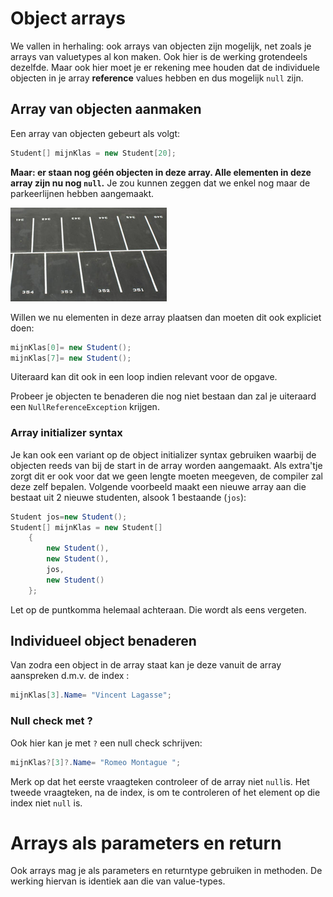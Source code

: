 # Object arrays

We vallen in herhaling: ook arrays van objecten zijn mogelijk, net zoals je arrays van valuetypes al kon maken. Ook hier is de werking grotendeels dezelfde. Maar ook hier moet je er rekening mee houden dat de individuele objecten in je array **reference** values hebben en dus mogelijk ``null`` zijn.

## Array van objecten aanmaken

Een array van objecten gebeurt als volgt:

```java
Student[] mijnKlas = new Student[20];
```

**Maar: er staan nog géén objecten in deze array. Alle elementen in deze array zijn nu nog ``null``.**
Je zou kunnen zeggen dat we enkel nog maar de parkeerlijnen hebben aangemaakt.

![Een parking, klaar om gevuld te worden](../assets/6_klassen/legearray.png)

Willen we nu elementen in deze array plaatsen dan moeten dit ook expliciet doen:

```java
mijnKlas[0]= new Student();
mijnKlas[7]= new Student();
```

Uiteraard kan dit ook in een loop indien relevant voor de opgave.

Probeer je objecten te benaderen die nog niet bestaan dan zal je uiteraard een ``NullReferenceException`` krijgen.

### Array initializer syntax

Je kan ook een variant op de object initializer syntax gebruiken waarbij de objecten reeds van bij de start in de array worden aangemaakt. Als extra'tje zorgt dit er ook voor dat we geen lengte moeten meegeven, de compiler zal deze zelf bepalen. Volgende voorbeeld maakt een nieuwe array aan die bestaat uit 2 nieuwe studenten, alsook 1 bestaande (``jos``):

```java
Student jos=new Student();
Student[] mijnKlas = new Student[]
    {
        new Student(),
        new Student(),
        jos,
        new Student()
    };
```

Let op de puntkomma helemaal achteraan. Die wordt als eens vergeten.

## Individueel object benaderen

Van zodra een object in de array staat kan je deze vanuit de array aanspreken d.m.v. de index :

```java
mijnKlas[3].Name= "Vincent Lagasse";
```

### Null check met ?

Ook hier kan je met ``?`` een null check schrijven:

```java
mijnKlas?[3]?.Name= "Romeo Montague ";
```
Merk op dat het eerste vraagteken controleer of de array niet ``null``is. Het tweede vraagteken, na de index, is om te controleren of het element op die index niet ``null`` is.

# Arrays als parameters en return

Ook arrays mag je als parameters en returntype gebruiken in methoden. De werking hiervan is identiek aan die van value-types.